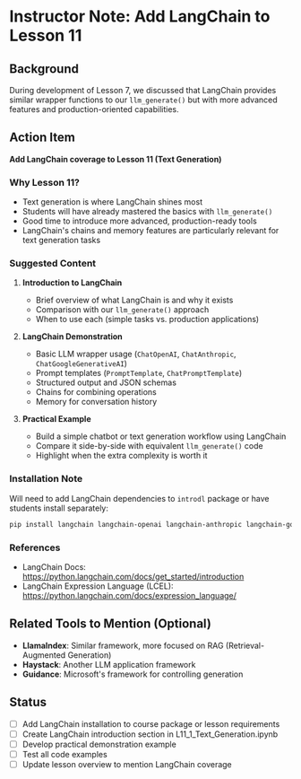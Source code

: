 # Instructor Note: Add LangChain to Lesson 11

## Background
During development of Lesson 7, we discussed that LangChain provides similar wrapper functions to our `llm_generate()` but with more advanced features and production-oriented capabilities.

## Action Item
**Add LangChain coverage to Lesson 11 (Text Generation)**

### Why Lesson 11?
- Text generation is where LangChain shines most
- Students will have already mastered the basics with `llm_generate()`
- Good time to introduce more advanced, production-ready tools
- LangChain's chains and memory features are particularly relevant for text generation tasks

### Suggested Content

1. **Introduction to LangChain**
   - Brief overview of what LangChain is and why it exists
   - Comparison with our `llm_generate()` approach
   - When to use each (simple tasks vs. production applications)

2. **LangChain Demonstration**
   - Basic LLM wrapper usage (`ChatOpenAI`, `ChatAnthropic`, `ChatGoogleGenerativeAI`)
   - Prompt templates (`PromptTemplate`, `ChatPromptTemplate`)
   - Structured output and JSON schemas
   - Chains for combining operations
   - Memory for conversation history

3. **Practical Example**
   - Build a simple chatbot or text generation workflow using LangChain
   - Compare it side-by-side with equivalent `llm_generate()` code
   - Highlight when the extra complexity is worth it

### Installation Note
Will need to add LangChain dependencies to `introdl` package or have students install separately:
```bash
pip install langchain langchain-openai langchain-anthropic langchain-google-genai
```

### References
- LangChain Docs: https://python.langchain.com/docs/get_started/introduction
- LangChain Expression Language (LCEL): https://python.langchain.com/docs/expression_language/

## Related Tools to Mention (Optional)
- **LlamaIndex**: Similar framework, more focused on RAG (Retrieval-Augmented Generation)
- **Haystack**: Another LLM application framework
- **Guidance**: Microsoft's framework for controlling generation

## Status
- [ ] Add LangChain installation to course package or lesson requirements
- [ ] Create LangChain introduction section in L11_1_Text_Generation.ipynb
- [ ] Develop practical demonstration example
- [ ] Test all code examples
- [ ] Update lesson overview to mention LangChain coverage
